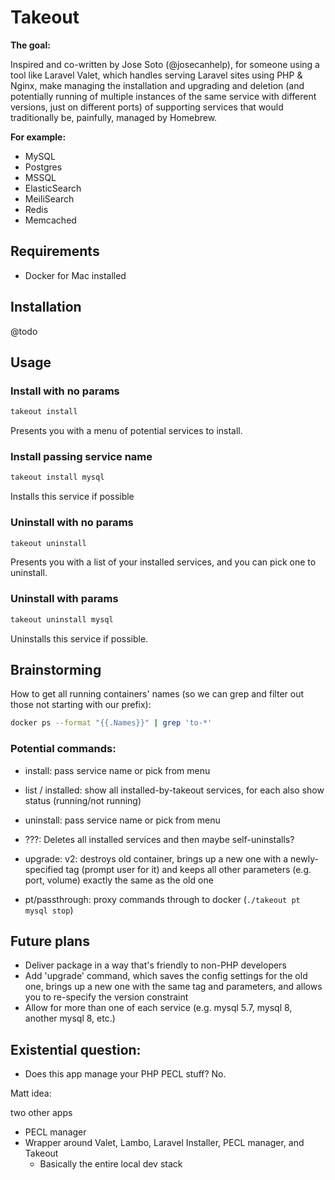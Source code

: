 # Takeout

**The goal:**

Inspired and co-written by Jose Soto (@josecanhelp), for someone using a tool like Laravel Valet, which handles serving Laravel sites using PHP & Nginx, make managing the installation and upgrading and deletion (and potentially running of multiple instances of the same service with different versions, just on different ports) of supporting services that would traditionally be, painfully, managed by Homebrew.

**For example:**

- MySQL
- Postgres
- MSSQL
- ElasticSearch
- MeiliSearch
- Redis
- Memcached

## Requirements

- Docker for Mac installed

## Installation

@todo

## Usage

### Install with no params

```bash
takeout install
```

Presents you with a menu of potential services to install.

### Install passing service name

```bash
takeout install mysql
```

Installs this service if possible

### Uninstall with no params

```bash
takeout uninstall
```

Presents you with a list of your installed services, and you can pick one to uninstall.

### Uninstall with params

```bash
takeout uninstall mysql
```

Uninstalls this service if possible.

## Brainstorming

How to get all running containers' names (so we can grep and filter out those not starting with our prefix):

```bash
docker ps --format "{{.Names}}" | grep 'to-*'
```

### Potential commands:

- install: pass service name or pick from menu
- list / installed: show all installed-by-takeout services, for each also show status (running/not running)
- uninstall: pass service name or pick from menu
- ???: Deletes all installed services and then maybe self-uninstalls?

- upgrade: v2: destroys old container, brings up a new one with a newly-specified tag (prompt user for it) and keeps all other parameters (e.g. port, volume) exactly the same as the old one
- pt/passthrough: proxy commands through to docker (`./takeout pt mysql stop`)

## Future plans

- Deliver package in a way that's friendly to non-PHP developers
- Add 'upgrade' command, which saves the config settings for the old one, brings up a new one with the same tag and parameters, and allows you to re-specify the version constraint
- Allow for more than one of each service (e.g. mysql 5.7, mysql 8, another mysql 8, etc.)

## Existential question:

- Does this app manage your PHP PECL stuff? No.

Matt idea:

two other apps

- PECL manager
- Wrapper around Valet, Lambo, Laravel Installer, PECL manager, and Takeout
    + Basically the entire local dev stack
